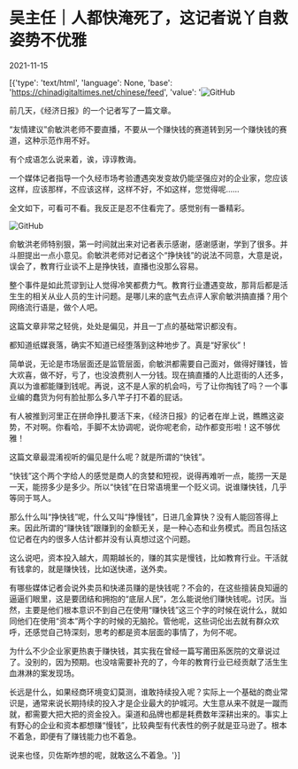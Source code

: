 # 吴主任｜人都快淹死了，这记者说丫自救姿势不优雅

2021-11-15

[{'type': 'text/html', 'language': None, 'base': 'https://chinadigitaltimes.net/chinese/feed', 'value': '![GitHub](https://chinadigitaltimes.net/chinese/files/2021/11/image-1636966104832.png)

前几天，《经济日报》的一个记者写了一篇文章。

“友情建议”俞敏洪老师不要直播，不要从一个赚快钱的赛道转到另一个赚快钱的赛道，这种示范作用不好。

有个成语怎么说来着，诶，谆谆教诲。

一个媒体记者指导一个久经市场考验遭遇突发变故仍能坚强应对的企业家，您应该这样，应该那样，不应该这样，这样不好，不如这样，您觉得呢……

全文如下，可看可不看。我反正是忍不住看完了。感觉别有一番精彩。

![GitHub](https://chinadigitaltimes.net/chinese/files/2021/11/post-673237-61921edfee717.)

俞敏洪老师特别狠，第一时间就出来对记者表示感谢，感谢感谢，学到了很多。并斗胆提出一点小意见。俞敏洪老师对记者这个“挣快钱”的说法不同意，大意是说，误会了，教育行业谈不上是挣快钱，直播也没那么容易。

整个事件是如此荒谬到让人觉得冷笑都费力气。教育行业遭遇变故，那背后都是活生生的相关从业人员的生计问题。是哪儿来的底气去点评人家俞敏洪搞直播？用个网络流行语是，做个人吧。

这篇文章非常之轻佻，处处是偏见，并且一丁点的基础常识都没有。

都知道纸媒衰落，确实不知道已经堕落到这种地步了。真是“好家伙”！

简单说，无论是市场层面还是监管层面，俞敏洪都需要自己面对，做得好赚钱，皆大欢喜，做不好，亏了，也没浪费别人一分钱。现在搞直播的人比逛街的人还多，真以为谁都能赚到钱呢。再说，这不是人家的机会吗，亏了让你掏钱了吗？一个事业编的蠢货为何有脸扯那么多八竿子打不着的屁话。

有人被推到河里正在拼命挣扎要活下来，《经济日报》的记者在岸上说，瞧瞧这姿势，不对啊。你看哈，手脚不太协调呢，说你呢老俞，动作都变形啦！这不够优雅！

这篇文章最混淆视听的偏见是什么呢？就是所谓的“快钱”。

“快钱”这个两个字给人的感觉是商人的贪婪和短视，说得再难听一点，能捞一天是一天，能捞多少是多少。所以“快钱”在日常语境里一个贬义词。说谁赚快钱，几乎等同于骂人。

那么什么叫“挣快钱”呢，什么又叫“挣慢钱”，日进几金算快？没有人能回答得上来。因此所谓的“赚快钱”跟赚到的金额无关，是一种心态和业务模式。而且包括这位记者在内的很多人估计都并没有认真想过这个问题。

这么说吧，资本投入越大，周期越长的，赚的其实是慢钱，比如教育行业。干活就有钱拿的，就是赚快钱，比如送快递，送外卖。

有哪些媒体记者会说外卖员和快递员赚的是快钱呢？不会的，在这些擅装良知逼的逼逼们眼里，这是要团结和拥抱的“底层人民”，怎么能说他们赚快钱呢。讨厌。当然，主要是他们根本意识不到自己在使用“赚快钱”这三个字的时候在说什么，就如同他们在使用“资本”两个字的时候的无脑抡。管他呢，这些词伦出去就有群众欢呼，还感觉自己特深刻，思考的都是资本层面的事情了，为何不呢。

为什么不少企业家更热衷于赚快钱，其实我在曾经一篇写莆田系医院的文章说过了。没别的，因为预期。也没啥需要补充的了，今年的教育行业已经贡献了活生生血淋淋的案发现场。

长远是什么，如果经商环境变幻莫测，谁敢持续投入呢？实际上一个基础的商业常识是，通常来说长期持续的投入才是企业最大的护城河。大生意从来不就是一蹴而就，都需要大把大把的资金投入。渠道和品牌也都是耗费数年深耕出来的。事实上有野心的企业和资本都想赚“慢钱”，比较典型有代表性的例子就是亚马逊了。根本不着急，即便有了赚钱能力也不着急。

说来也怪，贝佐斯咋想的呢，就敢这么不着急。'}]